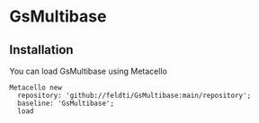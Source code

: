 # GsMultibase

## Installation

You can load GsMultibase using Metacello

```Smalltalk
Metacello new
  repository: 'github://feldti/GsMultibase:main/repository';
  baseline: 'GsMultibase';
  load
```
